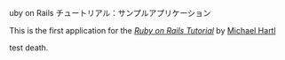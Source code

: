uby on Rails チュートリアル：サンプルアプリケーション

This is the first application for the
[*Ruby on Rails Tutorial*](http://railstutorial.jp/)
by [Michael Hartl](http://michaelhartl.com/)


test death.
